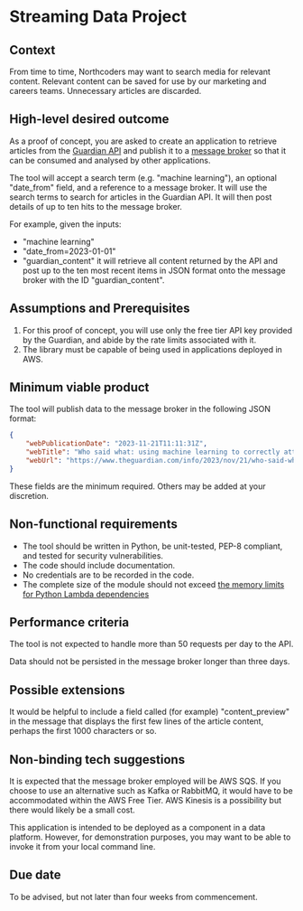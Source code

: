 # Streaming Data Project


## Context
From time to time, Northcoders may want to search media for relevant content. Relevant content can be saved for use 
by our marketing and careers teams. Unnecessary articles are discarded.

## High-level desired outcome
As a proof of concept, you are asked to create an application to retrieve articles from the [Guardian API](https://open-platform.theguardian.com/) and publish it to
a [message broker](https://en.wikipedia.org/wiki/Message_broker) so that it can be consumed and analysed by other applications.

The tool will accept a search term (e.g. "machine learning"), an optional "date_from" field, and a reference to a message broker. It will use the search terms to search for articles in the Guardian API. It will then post details of up to ten hits to the message broker.

For example, given the inputs:
- "machine learning" 
- "date_from=2023-01-01"
- "guardian_content"
it will retrieve all content returned by the API and post up to the ten most recent 
items in JSON format onto the message broker with the ID "guardian_content".


## Assumptions and Prerequisites
1. For this proof of concept, you will use only the free tier API key provided by
the Guardian, and abide by the rate limits associated with it.
2. The library must be capable of being used in applications deployed in AWS. 


## Minimum viable product
The tool will publish data to the message broker in the following JSON format:
```json
{
    "webPublicationDate": "2023-11-21T11:11:31Z",
    "webTitle": "Who said what: using machine learning to correctly attribute quotes",
    "webUrl": "https://www.theguardian.com/info/2023/nov/21/who-said-what-using-machine-learning-to-correctly-attribute-quotes"
}
```
These fields are the minimum required. Others may be added at your discretion.


## Non-functional requirements
- The tool should be written in Python, be unit-tested, PEP-8 compliant, and tested for security vulnerabilities.
- The code should include documentation.
- No credentials are to be recorded in the code.
- The complete size of the module should not exceed [the memory limits for Python Lambda dependencies](https://docs.aws.amazon.com/lambda/latest/dg/gettingstarted-package.html)


## Performance criteria
The tool is not expected to handle more than 50 requests per day to the API.

Data should not be persisted in the message broker longer than three days.


## Possible extensions
It would be helpful to include a field called (for example) "content_preview" in the
message that displays the first few lines of the article content, perhaps the first
1000 characters or so.


## Non-binding tech suggestions
It is expected that the message broker employed will be AWS SQS. If you choose
to use an alternative such as Kafka or RabbitMQ, it would have to be accommodated 
within the AWS Free Tier. AWS Kinesis is a possibility but there would likely be a small cost.

This application is intended to be deployed as a component in a data platform. However, for
demonstration purposes, you may want to be able to invoke it from your local command line.


## Due date
To be advised, but not later than four weeks from commencement.